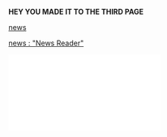 **HEY YOU MADE IT TO THE THIRD PAGE**

[news](/news/reader.php "News Reader")

[news : "News Reader"](/news/reader.php)

![news](/news/reader.php "News Reader")
